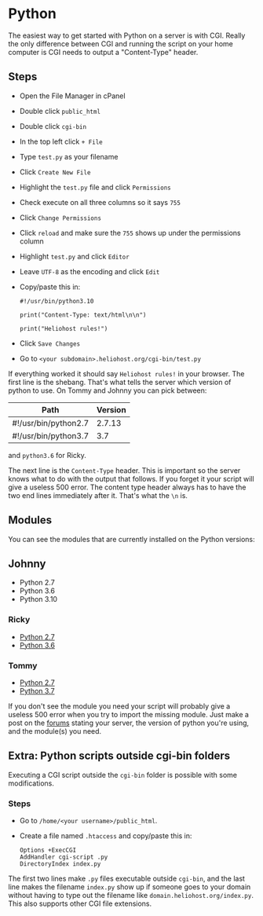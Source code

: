 # Python

The easiest way to get started with Python on a server is with CGI. Really the only difference between CGI and running the script on your home computer is CGI needs to output a "Content-Type" header.

## Steps

* Open the File Manager in cPanel
* Double click `public_html`
* Double click `cgi-bin`
* In the top left click `+ File`
* Type `test.py` as your filename
* Click `Create New File`
* Highlight the `test.py` file and click `Permissions`
* Check execute on all three columns so it says `755`
* Click `Change Permissions`
* Click `reload` and make sure the `755` shows up under the permissions column
* Highlight `test.py` and click `Editor`
* Leave `UTF-8` as the encoding and click `Edit`
*   Copy/paste this in:

    ```
    #!/usr/bin/python3.10

    print("Content-Type: text/html\n\n")

    print("Heliohost rules!")
    ```
* Click `Save Changes`
* Go to `<your subdomain>.heliohost.org/cgi-bin/test.py`

If everything worked it should say `Heliohost rules!` in your browser. The first line is the shebang. That's what tells the server which version of python to use. On Tommy and Johnny you can pick between:

| Path                 | Version |
| -------------------- | ------- |
| #!/usr/bin/python2.7 | 2.7.13  |
| #!/usr/bin/python3.7 | 3.7     |

and `python3.6` for Ricky.

The next line is the `Content-Type` header. This is important so the server knows what to do with the output that follows. If you forget it your script will give a useless 500 error. The content type header always has to have the two end lines immediately after it. That's what the `\n` is.

## Modules

You can see the modules that are currently installed on the Python versions:

## Johnny

* Python 2.7
* Python 3.6
* Python 3.10

### Ricky

* [Python 2.7](https://krydos1.heliohost.org/cgi-bin/modules27.py)
* [Python 3.6](https://krydos1.heliohost.org/cgi-bin/modules36.py)

### Tommy

* [Python 2.7](https://krydos.heliohost.org/cgi-bin/modules27.py)
* [Python 3.7](https://krydos.heliohost.org/cgi-bin/modules37.py)

If you don't see the module you need your script will probably give a useless 500 error when you try to import the missing module. Just make a post on the [forums](https://www.helionet.org/index/forum/45-customer-service/) stating your server, the version of python you're using, and the module(s) you need.

## Extra: Python scripts outside cgi-bin folders

Executing a CGI script outside the `cgi-bin` folder is possible with some modifications.

### Steps

* Go to `/home/<your username>/public_html`.
*   Create a file named `.htaccess` and copy/paste this in:

    ```
    Options +ExecCGI
    AddHandler cgi-script .py
    DirectoryIndex index.py
    ```

The first two lines make `.py` files executable outside `cgi-bin`, and the last line makes the filename `index.py` show up if someone goes to your domain without having to type out the filename like `domain.heliohost.org/index.py`. This also supports other CGI file extensions.

